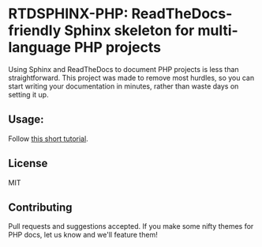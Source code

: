 # RTDSPHINX-PHP: ReadTheDocs-friendly Sphinx skeleton for multi-language PHP projects

Using Sphinx and ReadTheDocs to document PHP projects is less than straightforward. This project was made to remove most hurdles, so you can start writing your documentation in minutes, rather than waste days on setting it up.
 
## Usage:

Follow [this short tutorial](http://www.sitepoint.com/fast-multi-language-docs-with-sitepoints-rtdsphinx-php/).
 
## License

MIT

## Contributing

Pull requests and suggestions accepted. If you make some nifty themes for PHP docs, let us know and we'll feature them!
